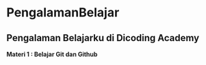 # PengalamanBelajar
Pengalaman Belajarku di Dicoding Academy
--
**Materi 1 : Belajar Git dan Github**
